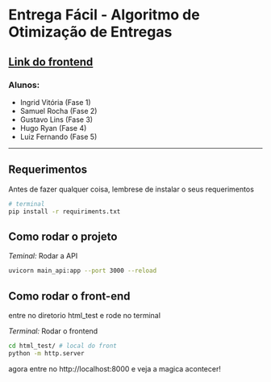 # Entrega Fácil - Algoritmo de Otimização de Entregas
## [Link do frontend](https://bababea-0.github.io/Otimizador_de_entregas/)
### Alunos:
- Ingrid Vitória (Fase 1)
- Samuel Rocha (Fase 2)
- Gustavo Lins (Fase 3)
- Hugo Ryan (Fase 4)
- Luiz Fernando (Fase 5)
---
## Requerimentos
Antes de fazer qualquer coisa, lembrese de instalar o seus requerimentos

```bash
# terminal
pip install -r requiriments.txt
```

## Como rodar o projeto
*Teminal:* Rodar a API
```bash
uvicorn main_api:app --port 3000 --reload 
```

## Como rodar o front-end
entre no diretorio html_test e rode no terminal

*Terminal:* Rodar o frontend
```bash
cd html_test/ # local do front
python -m http.server
```

agora entre no http://localhost:8000 e veja a magica acontecer!

